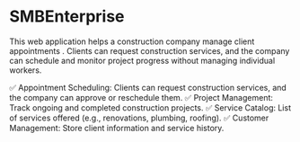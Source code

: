 # SMBEnterprise
This web application helps a construction company manage client appointments . Clients can request construction services, and the company can schedule and monitor project progress without managing individual workers.

✅ Appointment Scheduling: Clients can request construction services, and the company can approve or reschedule them.
✅ Project Management: Track ongoing and completed construction projects.
✅ Service Catalog: List of services offered (e.g., renovations, plumbing, roofing).
✅ Customer Management: Store client information and service history.



